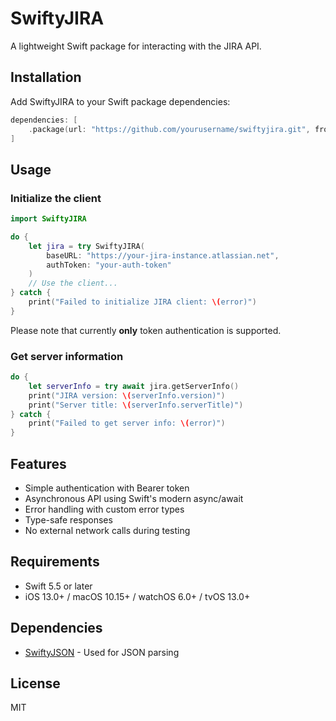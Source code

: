 # SwiftyJIRA

A lightweight Swift package for interacting with the JIRA API.

## Installation

Add SwiftyJIRA to your Swift package dependencies:

```swift
dependencies: [
    .package(url: "https://github.com/yourusername/swiftyjira.git", from: "1.0.0")
]
```

## Usage

### Initialize the client

```swift
import SwiftyJIRA

do {
    let jira = try SwiftyJIRA(
        baseURL: "https://your-jira-instance.atlassian.net",
        authToken: "your-auth-token"
    )
    // Use the client...
} catch {
    print("Failed to initialize JIRA client: \(error)")
}
```

Please note that currently **only** token authentication is supported.

### Get server information

```swift
do {
    let serverInfo = try await jira.getServerInfo()
    print("JIRA version: \(serverInfo.version)")
    print("Server title: \(serverInfo.serverTitle)")
} catch {
    print("Failed to get server info: \(error)")
}
```

## Features

- Simple authentication with Bearer token
- Asynchronous API using Swift's modern async/await
- Error handling with custom error types
- Type-safe responses
- No external network calls during testing

## Requirements

- Swift 5.5 or later
- iOS 13.0+ / macOS 10.15+ / watchOS 6.0+ / tvOS 13.0+

## Dependencies

- [SwiftyJSON](https://github.com/SwiftyJSON/SwiftyJSON) - Used for JSON parsing

## License

MIT

